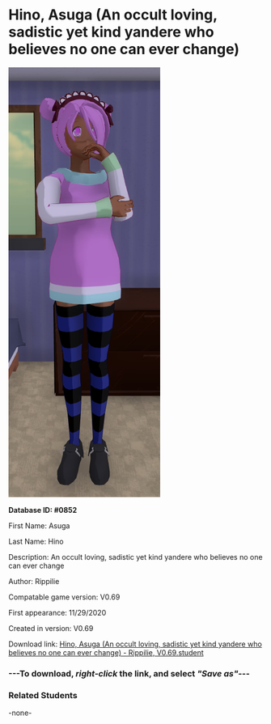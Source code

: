 # Hino, Asuga (An occult loving, sadistic yet kind yandere who believes no one can ever change)

<img src="../../Files/Images/Hino, Asuga (An occult loving, sadistic yet kind yandere who believes no one can ever change).png" title="Hino, Asuga (An occult loving, sadistic yet kind yandere who believes no one can ever change) - Rippilie, V0.69">

**Database ID: #0852**

First Name: Asuga

Last Name: Hino

Description: An occult loving, sadistic yet kind yandere who believes no one can ever change

Author: Rippilie

Compatable game version: V0.69

First appearance: 11/29/2020

Created in version: V0.69

Download link: <a href="https://raw.githubusercontent.com/Arbiter1223/Daigaku-Gurashi-Custom-Students/master/Files/Student%20Files/Hino%2C%20Asuga%20(An%20occult%20loving%2C%20sadistic%20yet%20kind%20yandere%20who%20believes%20no%20one%20can%20ever%20change)%20-%20Rippilie%2C%20V0.69.student">Hino, Asuga (An occult loving, sadistic yet kind yandere who believes no one can ever change) - Rippilie, V0.69.student</a>

### ---**To download, _right-click_ the link, and select _"Save as"_**---

### Related Students

-none-
